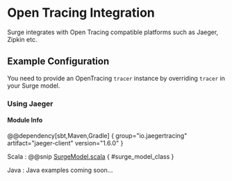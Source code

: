 # Open Tracing Integration

Surge integrates with Open Tracing compatible platforms such as Jaeger, Zipkin etc. 

## Example Configuration

You need to provide an OpenTracing `tracer` instance by overriding `tracer` in your Surge model. 


### Using Jaeger 

#### Module Info

@@dependency[sbt,Maven,Gradle] {
group="io.jaegertracing"
artifact="jaeger-client"
version="1.6.0"
}

Scala
:    @@snip [SurgeModel.scala](/modules/surge-docs/src/test/scala/docs/command/BankAccountSurgeModelWithTracer.scala) { #surge_model_class }

Java
:    Java examples coming soon...